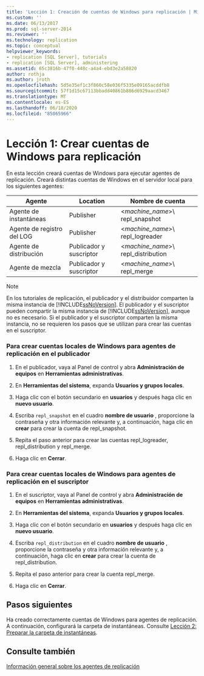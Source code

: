```yaml
---
title: 'Lección 1: Creación de cuentas de Windows para replicación | Microsoft Docs'
ms.custom: ''
ms.date: 06/13/2017
ms.prod: sql-server-2014
ms.reviewer: ''
ms.technology: replication
ms.topic: conceptual
helpviewer_keywords:
- replication [SQL Server], tutorials
- replication [SQL Server], administering
ms.assetid: 65c3816b-47f0-448c-a4a4-ebd3e2a58820
author: rothja
ms.author: jroth
ms.openlocfilehash: 5d5e35ef1c3f860c58e036f5335e09165acddfb8
ms.sourcegitcommit: 57f1d15c67113bbadd40861b886d6929aacd3467
ms.translationtype: MT
ms.contentlocale: es-ES
ms.lasthandoff: 06/18/2020
ms.locfileid: "85065966"
---
```

# <a name="lesson-1-creating-windows-accounts-for-replication"></a>Lección 1: Crear cuentas de Windows para replicación
  En esta lección creará cuentas de Windows para ejecutar agentes de replicación. Creará distintas cuentas de Windows en el servidor local para los siguientes agentes:  
  
|Agente|Location|Nombre de cuenta|  
|-----------|--------------|------------------|  
|Agente de instantáneas|Publisher|\<*machine_name*>\ repl_snapshot|  
|Agente de registro del LOG|Publisher|\<*machine_name*>\ repl_logreader|  
|Agente de distribución|Publicador y suscriptor|\<*machine_name*>\ repl_distribution|  
|Agente de mezcla|Publicador y suscriptor|\<*machine_name*>\ repl_merge|  
  
> [!NOTE]  
>  En los tutoriales de replicación, el publicador y el distribuidor comparten la misma instancia de [!INCLUDE[ssNoVersion](../../includes/ssnoversion-md.md)]. El publicador y el suscriptor pueden compartir la misma instancia de [!INCLUDE[ssNoVersion](../../includes/ssnoversion-md.md)], aunque no es necesario. Si el publicador y el suscriptor comparten la misma instancia, no se requieren los pasos que se utilizan para crear las cuentas en el suscriptor.  
  
### <a name="to-create-local-windows-accounts-for-replication-agents-at-the-publisher"></a>Para crear cuentas locales de Windows para agentes de replicación en el publicador  
  
1.  En el publicador, vaya al Panel de control y abra **Administración de equipos** en **Herramientas administrativas**.  
  
2.  En **Herramientas del sistema**, expanda **Usuarios y grupos locales**.  
  
3.  Haga clic con el botón secundario en **usuarios** y después haga clic en **nuevo usuario**.  
  
4.  Escriba `repl_snapshot` en el cuadro **nombre de usuario** , proporcione la contraseña y otra información relevante y, a continuación, haga clic en **crear** para crear la cuenta de repl_snapshot.  
  
5.  Repita el paso anterior para crear las cuentas repl_logreader, repl_distribution y repl_merge.  
  
6.  Haga clic en **Cerrar**.  
  
### <a name="to-create-local-windows-accounts-for-replication-agents-at-the-subscriber"></a>Para crear cuentas locales de Windows para agentes de replicación en el suscriptor  
  
1.  En el suscriptor, vaya al Panel de control y abra **Administración de equipos** en **Herramientas administrativas**.  
  
2.  En **Herramientas del sistema**, expanda **Usuarios y grupos locales**.  
  
3.  Haga clic con el botón secundario en **usuarios** y después haga clic en **nuevo usuario**.  
  
4.  Escriba `repl_distribution` en el cuadro **nombre de usuario** , proporcione la contraseña y otra información relevante y, a continuación, haga clic en **crear** para crear la cuenta de repl_distribution.  
  
5.  Repita el paso anterior para crear la cuenta repl_merge.  
  
6.  Haga clic en **Cerrar**.  
  
## <a name="next-steps"></a>Pasos siguientes  
 Ha creado correctamente cuentas de Windows para agentes de replicación. A continuación, configurará la carpeta de instantáneas. Consulte [Lección 2: Preparar la carpeta de instantáneas](lesson-2-preparing-the-snapshot-folder.md).  
  
## <a name="see-also"></a>Consulte también  
 [Información general sobre los agentes de replicación](agents/replication-agents-overview.md)  
  
  
